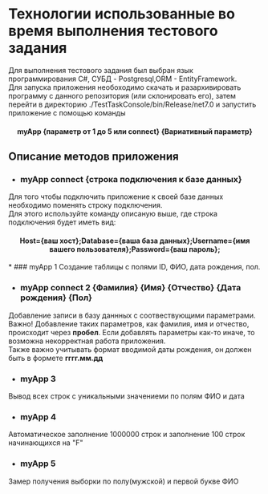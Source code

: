 # Технологии использованные во время выполнения тестового задания

Для выполнения тестового задания был выбран язык программирования C#, СУБД - Postgresql,ORM - EntityFramework.  
Для запуска приложения необоходимо скачать и разархивировать программу с данного репозитория (или склонировать его), затем перейти в директорию ./TestTaskConsole/bin/Release/net7.0 и запустить приложение с помощью команды   
<h4 align="center">myApp {параметр от 1 до 5 или connect} {Вариативный параметр}</h4>


## Описание методов приложения 
* ### myApp connect {строка подключения к базе данных}
Для того чтобы подключить приложение к своей базе данных необходимо поменять строку подключения.  
Для этого используйте команду описаную выше, где строка подключения будет иметь вид:  
<h4 align=center > Host={ваш хост};Database={ваша база данных};Username={имя вашего пользователя};Password={ваш пароль};</h4>
* ### myApp 1 
Создание таблицы с полями ID, ФИО, дата рождения, пол.

* ### myApp connect 2 {Фамилия} {Имя} {Отчество} {Дата рождения} {Пол}
Добавление записи в базу даннных с соотвествующими параметрами.    
Важно! Добавление таких параметров, как фамилия, имя и отчество, происходит через **пробел**. Если добавлять параметры как-то иначе, то возможна некорректная работа приложения.  
Также важно учитывать формат вводимой даты рождения, он должен быть в формете **гггг.мм.дд**
* ### myApp 3
Вывод всех строк с уникальными значениеми по полям ФИО и дата
* ### myApp 4
Автоматическое заполнение 1000000 строк и заполнение 100 строк начинающихся на "F"
* ### myApp 5
Замер получения выборки по полу(мужской) и первой букве ФИО